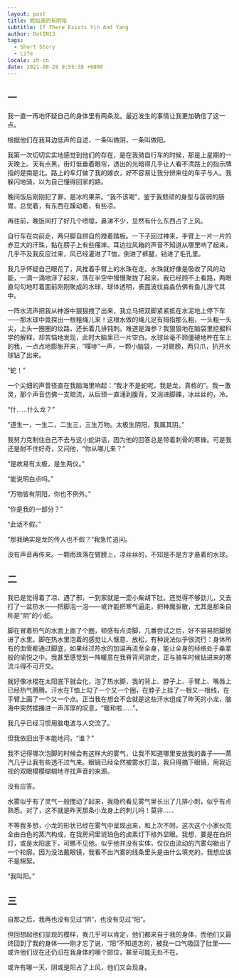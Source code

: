 ```yaml
---
layout: post
title: 假如真的有阴阳
subtitle: If There Exists Yin And Yang
author: DotIN13
tags:
  - Short Story
  - Life
locale: zh-cn
date: 2021-08-28 9:55:38 +0800
---
```


## 一

我一直一再地怀疑自己的身体里有两条龙。最近发生的事情让我更加确信了这一点。

根据他们在我耳边低声的自述，一条叫做阴，一条叫做阳。

我第一次切切实实地感觉到他们的存在，是在我骑自行车的时候，那是上星期的一天晚上。天有点黑，街灯低垂着眼帘，透出的光暗得几乎让人看不清路上的指示牌指的是南是北。路上的车灯做了我的嫁衣，好不容易让我分辨来往的车子与人。我躲闪地骑，以为自己懂得回家的路。

晚间饭后刚刚犯了罪，是冰的果茶。“我不该喝”，鉴于我颓顽的身型与孱弱的肠胃。总觉着，有东西在躁动着，有些凉。

再往前，晚饭间打了好几个喷嚏，鼻涕不少，显然有什么东西占了上风。

自行车在向前走，两只脚自顾自的蹬着踏板。一下子回过神来，手臂上一片一片的赤豆大的汗珠，黏在膀子上有些瘙痒。耳边拉风箱的声音不知道从哪里响了起来，几乎不及我反应过来，风已经灌进了T恤，倒进了裤腿，钻进了毛孔里。

我几乎怀疑自己眼花了，风推着手臂上的水珠在走。水珠就好像是吸收了风的动能，一滴一滴地浮了起来，荡在半空中慢慢聚拢了起来。我已经顾不上看路，两眼直勾勾地盯着面前刚刚聚成的水球，球体透明，表面波纹淼淼仿佛有鱼儿游弋其中。

一阵水流声把我从神游中狠狠拽了出来，我立马把双脚紧紧抵在水泥地上停下车——那水球中竟探出一根粗绳儿来！这根水做的绳儿足有拇指那么粗，一头粗一头尖，上头一圈圈的纹路，还长着几排钝刺。难道是海参？我狠狠地在脑袋里挖掘科学的解释，却苦恼地发现，此时大脑里已一片空白。水球丝毫不顾僵硬地杵在车上的我，一点点地膨胀开来，“噗哧”一声，一颗小脑袋，一对翅膀，两只爪，扒开水球钻了出来。

“蛇！”

一个尖细的声音径直在我脑海里响起：“我才不是蛇呢，我是龙，真格的”。我一激灵，那个声音仿佛一支暗流，从后颈一直涌到腹背，又淌进脚踝，冰丝丝的，冷。

“什……什么龙？”

“道生一，一生二，二生三，三生万物。太极生阴阳，我属其阴。”

我努力克制住自己不去与这小蛇讲话，因为他的回答总是带着刺骨的寒锋。可是我还是耐不住好奇，又问他，“你从哪儿来？”

“是故易有太极，是生两仪。”

“能说明白点吗。”

“万物皆有阴阳，你也不例外。”

“你是我的一部分？”

“此话不假。”

“那我确实是龙的传人也不假？”我急忙追问。

没有声音再传来。一颗雨珠落在臂膀上，凉丝丝的，不知是不是方才悬着的水球。

## 二

我已是觉得着了凉、遇了邪，一到家就是一壶小柴胡下肚。还觉得不够劲儿，又去打了一盆热水——把脚泡一泡——或许能把寒气逼走，把神魔驱散，尤其是那条自称是“阴”的小蛇。

脚在冒着热气的水面上画了个圈，顿感有点烫脚，几番尝试之后，好不容易把脚放进了水里。脚在热水里泡着的感觉让人惬意、放松，有种说法似乎很流行：身体所有的血管都通过脚底，如果经过热水的加温再流至全身，能让全身的经络处于桑拿般的愉悦之中。我甚至感觉到一阵暖意在我脊背间游走，正与骑车时候钻进来的寒流斗得不可开交。

就好像冰棍在太阳底下就会化，泡了热水脚，我的背上、脖子上、手臂上、嘴唇上已经热气腾腾。汗水在T恤上勾了一个又一个圈，在脖子上挂了一根又一根线，在手臂上画了一个又一个点。正当我在想会不会就是这些汗水组成了昨天的小龙，脑海中突然插播进一声浑厚的叹息，“暖和啦……”。

我几乎已经习惯用脑电波与人交流了。

但我依旧出于本能地问，“谁？”

我不记得哪次泡脚的时候会有这样大的雾气，让我不知道哪里安放我的鼻子——蒸汽几乎让我有些透不过气来。眼镜已经全然被雾水打湿，我只得摘下眼镜，用我近视的双眼模模糊糊地寻找声音的来源。

没有应答。

水雾似乎有了灵气一般搅动了起来，我隐约看见雾气里长出了几排小刺，似乎有点熟悉。对了，这不就是昨天那条小龙身上的刺儿吗！莫非……

不等我多想，小龙的形状已经在雾气中呈现出来，和上次不同，这次这个小家伙完全由白色的蒸汽构成，在我房间里琥珀色的卤素灯下格外显眼。我想，要是在白炽灯，或是太阳底下，可瞧不见他。似乎他并没有实体，仅仅由流动的汽雾勾勒出了一个轮廓。因为没法戴眼镜，我看不出汽雾的线条里头是由什么填充的。我想应该不是棉絮。

“我叫阳。”

## 三

自那之后，我再也没有见过“阴”，也没有见过“阳”。

但回想起他们显现的模样，我几乎可以肯定，他们都来自于我的身体，而他们又最终回到了我的身体——刚才忘了说，“阳”不知道怎的，被我一口气吸回了肚里——或许他们现在还仍旧在我身体的哪个部位，甚至可能无处不在。

或许有哪一天，阴或是阳占了上风，他们又会现身。
